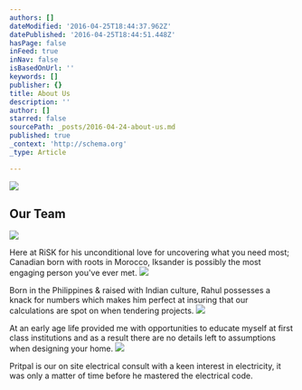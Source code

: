 ```yaml
---
authors: []
dateModified: '2016-04-25T18:44:37.962Z'
datePublished: '2016-04-25T18:44:51.448Z'
hasPage: false
inFeed: true
inNav: false
isBasedOnUrl: ''
keywords: []
publisher: {}
title: About Us
description: ''
author: []
starred: false
sourcePath: _posts/2016-04-24-about-us.md
published: true
_context: 'http://schema.org'
_type: Article

---
```

![](https://s3-us-west-2.amazonaws.com/the-grid-img/p/a3edcdae1182dc92b34e160014ede46920fa388e.jpg)

## Our Team
![](https://the-grid-user-content.s3-us-west-2.amazonaws.com/f4fe1b39-43f2-4acc-91c0-f1dbaf7a8074.jpg)

Here at RiSK for his unconditional love for uncovering what you need most; Canadian born with roots in Morocco, Iksander is possibly the most engaging person you've ever met.
![](https://the-grid-user-content.s3-us-west-2.amazonaws.com/8856bf18-b006-4b75-a7b3-336af42e5ccc.jpg)

Born in the Philippines & raised with Indian culture, Rahul possesses a knack for numbers which makes him perfect at insuring that our calculations are spot on when tendering projects.
![](https://the-grid-user-content.s3-us-west-2.amazonaws.com/89c29666-a606-4785-9953-b7c84cceb25c.jpg)

At an early age life provided me with opportunities to educate myself at first class institutions and as a result there are no details left to assumptions when designing your home.
![](https://the-grid-user-content.s3-us-west-2.amazonaws.com/50d34964-652a-40a7-aa4e-cb0d6c8796a1.jpg)

Pritpal is our on site electrical consult with a keen interest in electricity, it was only a matter of time before he mastered the electrical code.